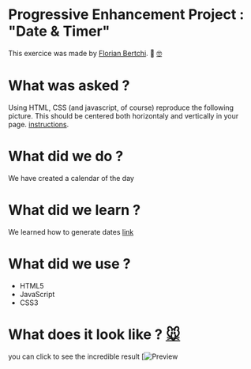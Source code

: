 # Progressive Enhancement Project : "Date & Timer"

This exercice was made by [Florian Bertchi](https://github.com/Bruxellesflorian). :mechanical_arm: [:nerd_face:](https://www.youtube.com/watch?v=_fMmSkl3aco&ab_channel=ValentinoValentino)

# What was asked ?

Using HTML, CSS (and javascript, of course) reproduce the following picture. This should be centered both horizontaly and vertically in your page. [instructions](https://github.com/becodeorg/bxl-hopper-1-25/tree/master/The%20Hill/the%20kitchen/3.dates).

# What did we do ?
We have created a calendar of the day


# What did we learn ?
We learned how to generate dates
[link](https://developer.mozilla.org/fr/docs/Web/JavaScript/Reference/Objets_globaux/Date)

# What did we use ?
* HTML5
* JavaScript
* CSS3

# What does it look like ? [:mouse:](https://www.youtube.com/watch?v=SSQ6okg0GIw)
you can click to see the incredible result
[![Preview]()